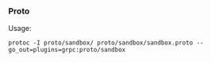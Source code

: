 ### Proto

Usage:

```
protoc -I proto/sandbox/ proto/sandbox/sandbox.proto --go_out=plugins=grpc:proto/sandbox
```